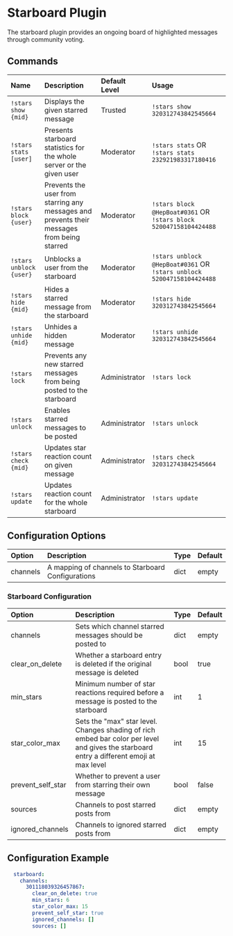 # Starboard Plugin

The starboard plugin provides an ongoing board of highlighted messages through community voting.

## Commands

| Name | Description | Default Level | Usage |
| :--- | :--- | :--- | :--- |
| `!stars show {mid}` | Displays the given starred message | Trusted | `!stars show 320312743842545664` |
| `!stars stats [user]` | Presents starboard statistics for the whole server or the given user | Moderator | `!stars stats` OR `!stars stats 232921983317180416` |
| `!stars block {user}` | Prevents the user from starring any messages and prevents their messages from being starred | Moderator | `!stars block @HepBoat#0361` OR `!stars block 520047158104424488` |
| `!stars unblock {user}` | Unblocks a user from the starboard | Moderator | `!stars unblock @HepBoat#0361` OR `!stars unblock 520047158104424488` |
| `!stars hide {mid}` | Hides a starred message from the starboard | Moderator | `!stars hide 320312743842545664` |
| `!stars unhide {mid}` | Unhides a hidden message | Moderator | `!stars unhide 320312743842545664` |
| `!stars lock` | Prevents any new starred messages from being posted to the starboard | Administrator | `!stars lock` |
| `!stars unlock` | Enables starred messages to be posted | Administrator | `!stars unlock` |
| `!stars check {mid}` | Updates star reaction count on given message | Administrator | `!stars check 320312743842545664` |
| `!stars update` | Updates reaction count for the whole starboard | Administrator | `!stars update` |

## Configuration Options

| Option | Description | Type | Default |
| :--- | :--- | :--- | :--- |
| channels | A mapping of channels to Starboard Configurations | dict | empty |

### Starboard Configuration

| Option | Description | Type | Default |
| :--- | :--- | :--- | :--- |
| channels | Sets which channel starred messages should be posted to | dict | empty |
| clear\_on\_delete | Whether a starboard entry is deleted if the original message is deleted | bool | true |
| min\_stars | Minimum number of star reactions required before a message is posted to the starboard | int | 1 |
| star\_color\_max | Sets the "max" star level. Changes shading of rich embed bar color per level and gives the starboard entry a different emoji at max level | int | 15 |
| prevent\_self\_star | Whether to prevent a user from starring their own message | bool | false |
| sources | Channels to post starred posts from | dict | empty
| ignored_channels | Channels to ignored starred posts from | dict | empty
## Configuration Example

```yaml
  starboard:
    channels:
      301118039326457867:
        clear_on_delete: true
        min_stars: 6
        star_color_max: 15
        prevent_self_star: true
        ignored_channels: []
        sources: []
```

